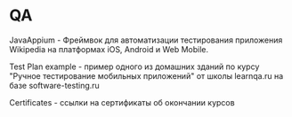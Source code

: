 # QA
JavaAppium - Фреймвок для автоматизации тестирования приложения Wikipedia на платформах iOS, Android и Web Mobile.

Test Plan example - пример одного из домашних зданий по курсу "Ручное тестирование мобильных приложений" от школы learnqa.ru на базе software-testing.ru

Certificates - ссылки на сертификаты об окончании курсов

